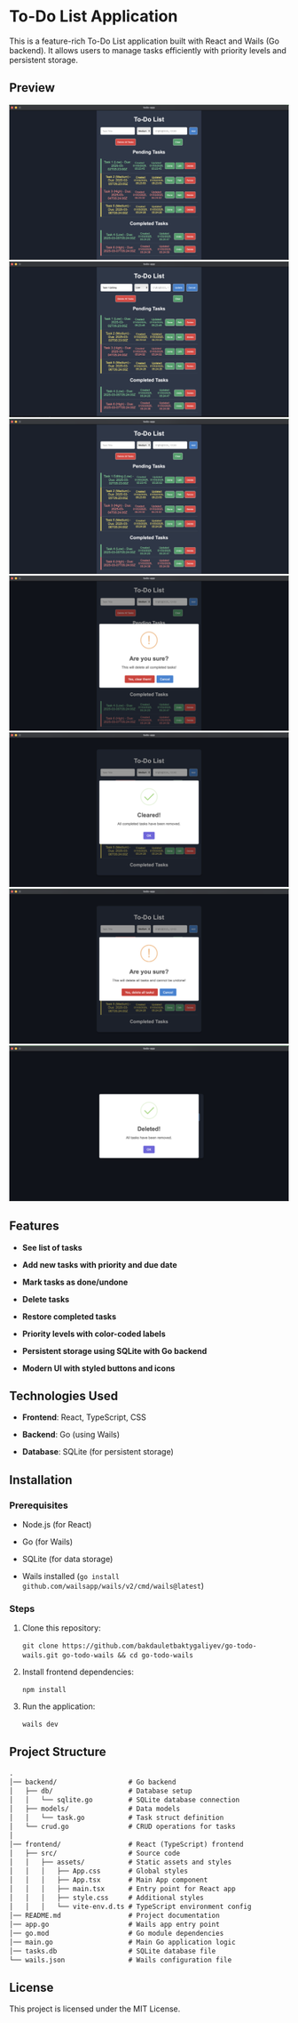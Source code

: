 # To-Do List Application

This is a feature-rich To-Do List application built with React and Wails (Go backend). It allows users to manage tasks efficiently with priority levels and persistent storage.

## Preview

![ToDo App Screenshot](screen1.png)
![ToDo App Screenshot](screen2.png)
![ToDo App Screenshot](screen3.png)
![ToDo App Screenshot](screen4.png)
![ToDo App Screenshot](screen6.png)
![ToDo App Screenshot](screen7.png)
![ToDo App Screenshot](screen8.png)

## Features

- **See list of tasks**

- **Add new tasks with priority and due date**

- **Mark tasks as done/undone**

- **Delete tasks**

- **Restore completed tasks**

- **Priority levels with color-coded labels**

- **Persistent storage using **SQLite** with **Go** backend**

- **Modern UI with styled buttons and icons**

## Technologies Used

- **Frontend**: React, TypeScript, CSS

- **Backend**: Go (using Wails)

- **Database**: SQLite (for persistent storage)

## Installation

### Prerequisites

- Node.js (for React)

- Go (for Wails)

- SQLite (for data storage)

- Wails installed (`go install github.com/wailsapp/wails/v2/cmd/wails@latest`)

### Steps

1. Clone this repository:

   `git clone https://github.com/bakdauletbaktygaliyev/go-todo-wails.git go-todo-wails && cd go-todo-wails`

2. Install frontend dependencies:

   `npm install`

3. Run the application:

   `wails dev`

## Project Structure

```
.
│── backend/                  # Go backend
│   ├── db/                   # Database setup
│   │   └── sqlite.go         # SQLite database connection
│   ├── models/               # Data models
│   │   └── task.go           # Task struct definition
│   └── crud.go               # CRUD operations for tasks
│
│── frontend/                 # React (TypeScript) frontend
│   ├── src/                  # Source code
│   │   ├── assets/           # Static assets and styles
│   │   │   ├── App.css       # Global styles
│   │   │   ├── App.tsx       # Main App component
│   │   │   ├── main.tsx      # Entry point for React app
│   │   │   ├── style.css     # Additional styles
│   │   │   └── vite-env.d.ts # TypeScript environment config
│── README.md                 # Project documentation
│── app.go                    # Wails app entry point
│── go.mod                    # Go module dependencies
│── main.go                   # Main Go application logic
│── tasks.db                  # SQLite database file
└── wails.json                # Wails configuration file
```

## License

This project is licensed under the MIT License.
